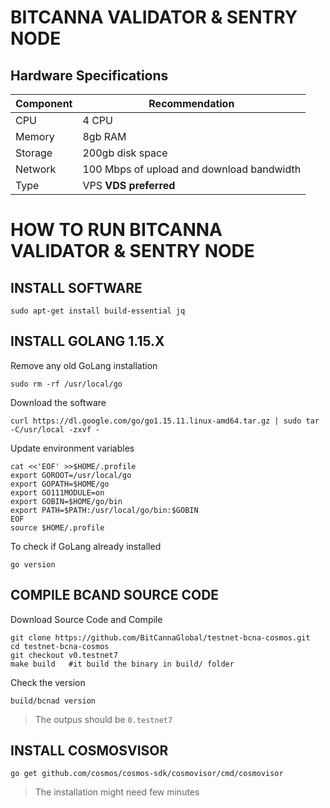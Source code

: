 # **BITCANNA VALIDATOR & SENTRY NODE**

## **Hardware Specifications**

| Component  | Recommendation |
| ------------- | ------------- |
| CPU  | 4 CPU |
| Memory  | 8gb RAM |
| Storage  | 200gb disk space |
| Network | 100 Mbps of upload and download bandwidth |
| Type | VPS **VDS preferred** |

# **HOW TO RUN BITCANNA VALIDATOR & SENTRY NODE**

## **INSTALL SOFTWARE**

```
sudo apt-get install build-essential jq
```

## **INSTALL GOLANG 1.15.X**

Remove any old GoLang installation

```
sudo rm -rf /usr/local/go
```

Download the software

```
curl https://dl.google.com/go/go1.15.11.linux-amd64.tar.gz | sudo tar -C/usr/local -zxvf -
```

Update environment variables

```
cat <<'EOF' >>$HOME/.profile
export GOROOT=/usr/local/go
export GOPATH=$HOME/go
export GO111MODULE=on
export GOBIN=$HOME/go/bin
export PATH=$PATH:/usr/local/go/bin:$GOBIN
EOF
source $HOME/.profile
```

To check if GoLang already installed

```
go version
```

## **COMPILE BCAND SOURCE CODE**

Download Source Code and Compile

```
git clone https://github.com/BitCannaGlobal/testnet-bcna-cosmos.git
cd testnet-bcna-cosmos
git checkout v0.testnet7
make build   #it build the binary in build/ folder
```

Check the version

```
build/bcnad version
```

> The outpus should be ```0.testnet7```

## **INSTALL COSMOSVISOR**

```
go get github.com/cosmos/cosmos-sdk/cosmovisor/cmd/cosmovisor
```

> The installation might need few minutes
